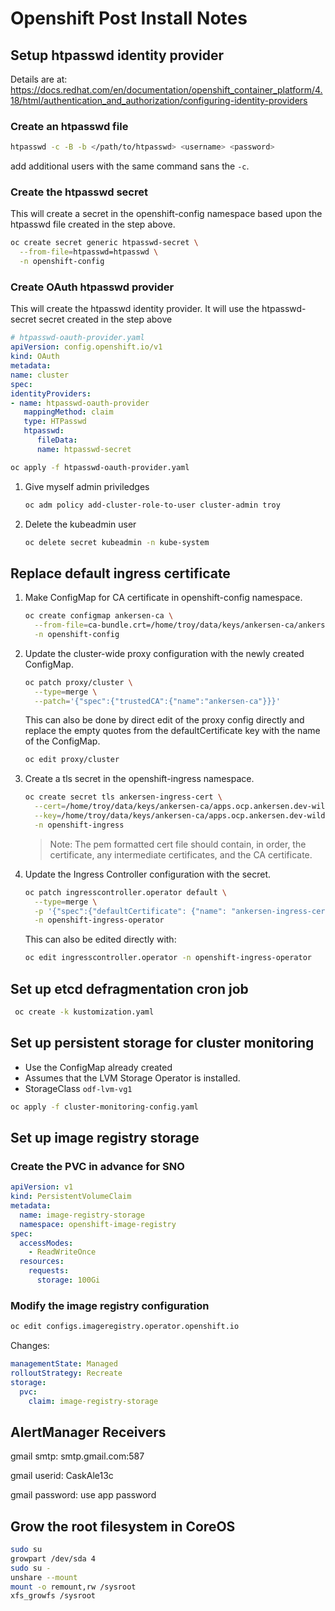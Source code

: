 # Openshift Post Install Notes

## Setup htpasswd identity provider

Details are at:
https://docs.redhat.com/en/documentation/openshift_container_platform/4.18/html/authentication_and_authorization/configuring-identity-providers

### Create an htpasswd file

```sh
htpasswd -c -B -b </path/to/htpasswd> <username> <password>
```

add additional users with the same command sans the `-c`.

### Create the htpasswd secret

This will create a secret in the openshift-config namespace based upon the htpasswd file created in the step above.

```sh
oc create secret generic htpasswd-secret \
  --from-file=htpasswd=htpasswd \
  -n openshift-config
```

### Create OAuth htpasswd provider

This will create the htpasswd identity provider.  It will use the htpasswd-secret secret created in the step above

```yaml
# htpasswd-oauth-provider.yaml
apiVersion: config.openshift.io/v1
kind: OAuth
metadata:
name: cluster
spec:
identityProviders:
- name: htpasswd-oauth-provider 
   mappingMethod: claim 
   type: HTPasswd
   htpasswd:
      fileData:
      name: htpasswd-secret
```

```zsh
oc apply -f htpasswd-oauth-provider.yaml
```

1. Give myself admin priviledges

   ```sh
   oc adm policy add-cluster-role-to-user cluster-admin troy
   ```

1. Delete the kubeadmin user

   ```sh
   oc delete secret kubeadmin -n kube-system
   ```

## Replace default ingress certificate

1. Make ConfigMap for CA certificate in openshift-config namespace.

   ```sh
   oc create configmap ankersen-ca \
     --from-file=ca-bundle.crt=/home/troy/data/keys/ankersen-ca/ankersen-ca-ec384_crt.pem \
     -n openshift-config
   ```

1. Update the cluster-wide proxy configuration with the newly created ConfigMap.

   ```sh
   oc patch proxy/cluster \
     --type=merge \
     --patch='{"spec":{"trustedCA":{"name":"ankersen-ca"}}}'
   ```

   This can also be done by direct edit of the proxy config directly and replace the empty quotes from the defaultCertificate key with the name of the ConfigMap.

   ```sh
   oc edit proxy/cluster
   ```

1. Create a tls secret in the openshift-ingress namespace.

   ```sh
   oc create secret tls ankersen-ingress-cert \
     --cert=/home/troy/data/keys/ankersen-ca/apps.ocp.ankersen.dev-wildcard-ec384_bundle.pem \
     --key=/home/troy/data/keys/ankersen-ca/apps.ocp.ankersen.dev-wildcard-ec384_prv.pem \
     -n openshift-ingress
   ```

   > Note: The pem formatted cert file should contain, in order, the certificate, any intermediate certificates, and the CA certificate.

1. Update the Ingress Controller configuration with the secret.

   ```sh
   oc patch ingresscontroller.operator default \
     --type=merge \
     -p '{"spec":{"defaultCertificate": {"name": "ankersen-ingress-cert"}}}' \
     -n openshift-ingress-operator
   ```

   This can also be edited directly with:

   ```sh
   oc edit ingresscontroller.operator -n openshift-ingress-operator
   ```

## Set up etcd defragmentation cron job

```sh
 oc create -k kustomization.yaml
 ```

## Set up persistent storage for cluster monitoring

- Use the ConfigMap already created
- Assumes that the LVM Storage Operator is installed.
- StorageClass `odf-lvm-vg1`

```sh
oc apply -f cluster-monitoring-config.yaml
```

## Set up image registry storage

### Create the PVC in advance for SNO

```yaml
apiVersion: v1
kind: PersistentVolumeClaim
metadata:
  name: image-registry-storage
  namespace: openshift-image-registry
spec:
  accessModes:
    - ReadWriteOnce
  resources:
    requests:
      storage: 100Gi
```

### Modify the image registry configuration

```sh
oc edit configs.imageregistry.operator.openshift.io
```

Changes:

```yaml
managementState: Managed
rolloutStrategy: Recreate
storage:
  pvc:
    claim: image-registry-storage
```

## AlertManager Receivers

gmail smtp: smtp.gmail.com:587

gmail userid: CaskAle13c

gmail password: use app password

## Grow the root filesystem in CoreOS

```zsh
sudo su
growpart /dev/sda 4
sudo su -
unshare --mount
mount -o remount,rw /sysroot
xfs_growfs /sysroot
```
